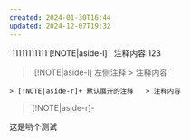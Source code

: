 ```yaml
---
created: 2024-01-30T16:44
updated: 2024-12-07T19:32
---
```


 11111111111 [!NOTE|aside-l]
  注释内容:123


> [!NOTE|aside-l] 左侧注释   > 注释内容   `

`> [!NOTE|aside-r]+ 默认展开的注释   > 注释内容   `

>[!NOTE|aside-r]- 




这是哟个测试